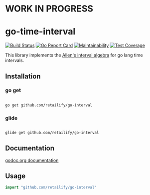 # WORK IN PROGRESS

# go-time-interval

[![Build Status](https://travis-ci.org/retailify/go-time-interval.svg?branch=master)](https://travis-ci.org/retailify/go-time-interval) [![Go Report Card](https://goreportcard.com/badge/github.com/retailify/go-interval)](https://goreportcard.com/report/github.com/retailify/go-interval) [![Maintainability](https://api.codeclimate.com/v1/badges/3ccf0a999a21142c02ef/maintainability)](https://codeclimate.com/github/retailify/go-time-interval/maintainability) [![Test Coverage](https://api.codeclimate.com/v1/badges/3ccf0a999a21142c02ef/test_coverage)](https://codeclimate.com/github/retailify/go-time-interval/test_coverage)


This library implements the [Allen's interval algebra](http://www.ics.uci.edu/~alspaugh/cls/shr/allen.html) for
go lang time intervals.




## Installation

### go get

``` bash

go get github.com/retailify/go-interval
```

### glide

``` bash

glide get github.com/retailify/go-interval
```

## Documentation

[godoc.org documentation](https://godoc.org/github.com/retailify/go-interval)

## Usage

``` go
import "github.com/retailify/go-interval"
```

